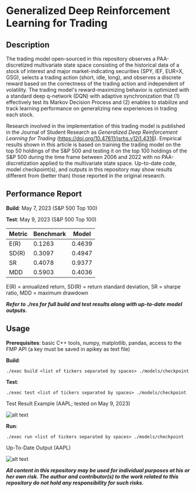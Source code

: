 # Generalized Deep Reinforcement Learning for Trading

## Description

The trading model open-sourced in this repository observes a PAA-discretized multivariate state space consisting of the historical data of a stock of interest and major market-indicating securities (SPY, IEF, EUR=X, GSG), selects a trading action (short, idle, long), and observes a discrete reward based on the correctness of the trading action and independent of volatility. The trading model's reward-maximizing behavior is optimized with a standard deep q-network (DQN) with adaptive synchronization that (1) effectively test its Markov Decision Process and (2) enables to stabilize and track learning performance on generalizing new experiences in trading each stock.

Research involved in the implementation of this trading model is published in the Journal of Student Research as *Generalized Deep Reinforcement Learning for Trading* (https://doi.org/10.47611/jsrhs.v12i1.4316). Empirical results shown in this article is based on training the trading model on the top 50 holdings of the S&P 500 and testing it on the top 100 holdings of the S&P 500 during the time frame between 2006 and 2022 with no PAA-discretization applied to the multivariate state space. Up-to-date code, model checkpoint(s), and outputs in this repository may show results different from (better than) those reported in the original research.

## Performance Report

**Build**: May 7, 2023 (S&P 500 Top 100)

**Test**: May 9, 2023 (S&P 500 Top 100)

| Metric | Benchmark | Model  |
|--------|-----------|--------|
| E(R)   | 0.1263    | 0.4639 |
| SD(R)  | 0.3097    | 0.4947 |
| SR     | 0.4078    | 0.9377 |
| MDD    | 0.5903    | 0.4036 |

E(R) = annualized return, SD(R) = return standard deviation, SR = sharpe ratio, MDD = maximum drawdown

***Refer to ./res for full build and test results along with up-to-date model outputs.***

## Usage

**Prerequisites**: basic C++ tools, numpy, matplotlib, pandas, access to the FMP API (a key must be saved in apikey as text file)

**Build**:
~~~
./exec build <list of tickers separated by spaces> ./models/checkpoint
~~~

**Test**:
~~~
./exec test <list of tickers separated by spaces> ./models/checkpoint
~~~

Test Result Example (AAPL; tested on May 9, 2023)

![alt text](https://github.com/junyoung-sim/quant/blob/master/res/test/AAPL.png?raw=true)

**Run**:
~~~
./exec run <list of tickers separated by spaces> ./models/checkpoint
~~~

Up-To-Date Output (AAPL)

![alt text](https://github.com/junyoung-sim/quant/blob/master/res/AAPL.png?raw=true)

***All content in this repository may be used for individual purposes at his or her own risk. The author and contributor(s) to the work related to this repository do not hold any responsibility for such risks.***
